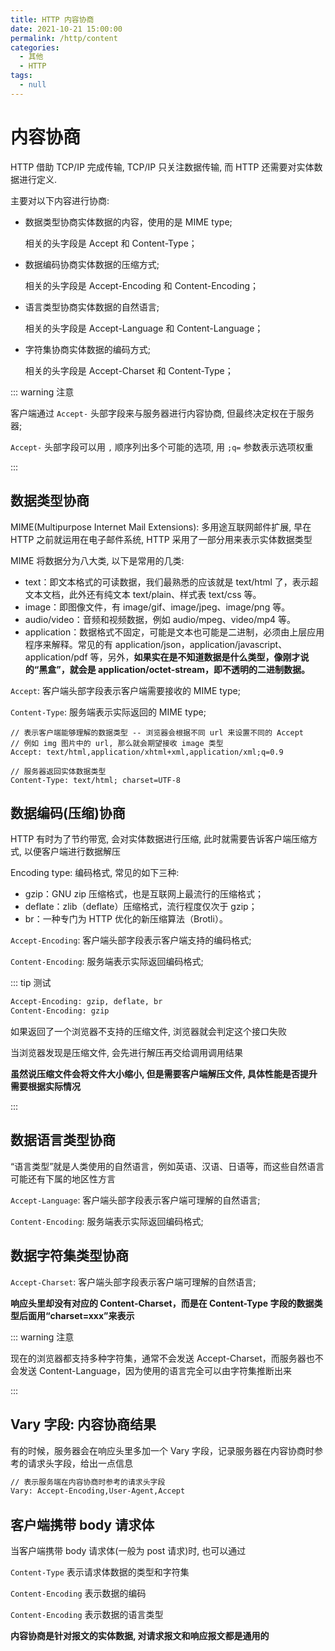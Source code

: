 ```yaml
---
title: HTTP 内容协商
date: 2021-10-21 15:00:00
permalink: /http/content
categories: 
  - 其他
  - HTTP
tags: 
  - null
---
```


# 内容协商

HTTP 借助 TCP/IP 完成传输, TCP/IP 只关注数据传输, 而 HTTP 还需要对实体数据进行定义.

主要对以下内容进行协商: 

* 数据类型协商实体数据的内容，使用的是 MIME type;

  相关的头字段是 Accept 和 Content-Type；

* 数据编码协商实体数据的压缩方式;

  相关的头字段是 Accept-Encoding 和 Content-Encoding；

* 语言类型协商实体数据的自然语言;

  相关的头字段是 Accept-Language 和 Content-Language；

* 字符集协商实体数据的编码方式;

  相关的头字段是 Accept-Charset 和 Content-Type；

::: warning 注意

客户端通过 `Accept-` 头部字段来与服务器进行内容协商, 但最终决定权在于服务器;

`Accept-` 头部字段可以用 `,` 顺序列出多个可能的选项, 用 `;q=` 参数表示选项权重

:::

## 数据类型协商

MIME(Multipurpose Internet Mail Extensions): 多用途互联网邮件扩展, 早在 HTTP 之前就运用在电子邮件系统, HTTP 采用了一部分用来表示实体数据类型

MIME 将数据分为八大类, 以下是常用的几类:

* text：即文本格式的可读数据，我们最熟悉的应该就是 text/html 了，表示超文本文档，此外还有纯文本 text/plain、样式表 text/css 等。
* image：即图像文件，有 image/gif、image/jpeg、image/png 等。
* audio/video：音频和视频数据，例如 audio/mpeg、video/mp4 等。
* application：数据格式不固定，可能是文本也可能是二进制，必须由上层应用程序来解释。常见的有 application/json，application/javascript、application/pdf 等，另外，**如果实在是不知道数据是什么类型，像刚才说的“黑盒”，就会是 application/octet-stream，即不透明的二进制数据。**

`Accept`:  客户端头部字段表示客户端需要接收的 MIME type;

`Content-Type`: 服务端表示实际返回的 MIME type;

```text
// 表示客户端能够理解的数据类型 -- 浏览器会根据不同 url 来设置不同的 Accept
// 例如 img 图片中的 url, 那么就会期望接收 image 类型
Accept: text/html,application/xhtml+xml,application/xml;q=0.9

// 服务器返回实体数据类型
Content-Type: text/html; charset=UTF-8
```

## 数据编码(压缩)协商

HTTP 有时为了节约带宽, 会对实体数据进行压缩, 此时就需要告诉客户端压缩方式, 以便客户端进行数据解压

Encoding type: 编码格式, 常见的如下三种:

* gzip：GNU zip 压缩格式，也是互联网上最流行的压缩格式；
* deflate：zlib（deflate）压缩格式，流行程度仅次于 gzip；
* br：一种专门为 HTTP 优化的新压缩算法（Brotli）。

`Accept-Encoding`:  客户端头部字段表示客户端支持的编码格式;

`Content-Encoding`: 服务端表示实际返回编码格式;

::: tip 测试

```tex
Accept-Encoding: gzip, deflate, br
Content-Encoding: gzip
```

<http-test type="Encoding"/>

如果返回了一个浏览器不支持的压缩文件, 浏览器就会判定这个接口失败

当浏览器发现是压缩文件, 会先进行解压再交给调用调用结果

**虽然说压缩文件会将文件大小缩小, 但是需要客户端解压文件, 具体性能是否提升需要根据实际情况**

:::

## 数据语言类型协商

“语言类型”就是人类使用的自然语言，例如英语、汉语、日语等，而这些自然语言可能还有下属的地区性方言

`Accept-Language`:  客户端头部字段表示客户端可理解的自然语言;

`Content-Encoding`: 服务端表示实际返回编码格式;

## 数据字符集类型协商

`Accept-Charset`:  客户端头部字段表示客户端可理解的自然语言;

**响应头里却没有对应的 Content-Charset，而是在 Content-Type 字段的数据类型后面用“charset=xxx”来表示**

::: warning 注意

现在的浏览器都支持多种字符集，通常不会发送 Accept-Charset，而服务器也不会发送 Content-Language，因为使用的语言完全可以由字符集推断出来

:::

## Vary 字段: 内容协商结果

有的时候，服务器会在响应头里多加一个 Vary 字段，记录服务器在内容协商时参考的请求头字段，给出一点信息

```tex
// 表示服务端在内容协商时参考的请求头字段
Vary: Accept-Encoding,User-Agent,Accept
```

## 客户端携带 body 请求体

当客户端携带 body 请求体(一般为 post 请求)时, 也可以通过

`Content-Type` 表示请求体数据的类型和字符集

`Content-Encoding` 表示数据的编码

`Content-Encoding` 表示数据的语言类型

**内容协商是针对报文的实体数据, 对请求报文和响应报文都是通用的**

